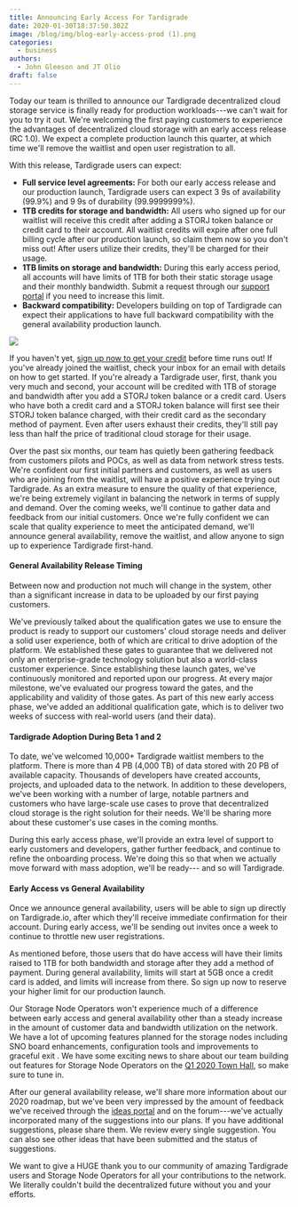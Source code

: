 ```yaml
---
title: Announcing Early Access For Tardigrade
date: 2020-01-30T18:37:50.302Z
image: /blog/img/blog-early-access-prod (1).png
categories:
  - business
authors:
  - John Gleeson and JT Olio
draft: false
---
```

Today our team is thrilled to announce our Tardigrade decentralized cloud storage service is finally ready for production workloads---we can't wait for you to try it out. We're welcoming the first paying customers to experience the advantages of decentralized cloud storage with an early access release (RC 1.0). We expect a complete production launch this quarter, at which time we'll remove the waitlist and open user registration to all.

With this release, Tardigrade users can expect:

* **Full service level agreements:** For both our early access release and our production launch, Tardigrade users can expect 3 9s of availability (99.9%) and 9 9s of durability (99.9999999%).  
* **1TB credits for storage and bandwidth:** All users who signed up for our waitlist will receive this credit after adding a STORJ token balance or credit card to their account. All waitlist credits will expire after one full billing cycle after our production launch, so claim them now so you don't miss out! After users utilize their credits, they'll be charged for their usage. 
* **1TB limits on storage and bandwidth:** During this early access period, all accounts will have limits of 1TB for both their static storage usage and their monthly bandwidth. Submit a request through our [support portal](https://support.tardigrade.io/hc/en-us/requests/new?ticket_form_id=360000683212?utm_source=blog&utm_medium=post&utm_campaign=early_access_blog) if you need to increase this limit.
* **Backward compatibility:** Developers building on top of Tardigrade can expect their applications to have full backward compatibility with the general availability production launch.

[<img src="/blog/img/storj-blog-btn-get_started_with_Tardigrade.png">](https://tardigrade.io/?utm_source=blog&utm_medium=post&utm_campaign=early_access_blog)

If you haven't yet, [sign up now to get your credit](https://tardigrade.io/?utm_source=blog&utm_medium=post&utm_campaign=early_access_blog) before time runs out! If you've already joined the waitlist, check your inbox for an email with details on how to get started. If you're already a Tardigrade user, first, thank you very much and second, your account will be credited with 1TB of storage and bandwidth after you add a STORJ token balance or a credit card. Users who have both a credit card and a STORJ token balance will first see their STORJ token balance charged, with their credit card as the secondary method of payment. Even after users exhaust their credits, they'll still pay less than half the price of traditional cloud storage for their usage.

Over the past six months, our team has quietly been gathering feedback from customers pilots and POCs, as well as data from network stress tests. We're confident our first initial partners and customers, as well as users who are joining from the waitlist, will have a positive experience trying out Tardigrade. As an extra measure to ensure the quality of that experience, we're being extremely vigilant in balancing the network in terms of supply and demand. Over the coming weeks, we'll continue to gather data and feedback from our initial customers. Once we're fully confident we can scale that quality experience to meet the anticipated demand, we'll announce general availability, remove the waitlist, and allow anyone to sign up to experience Tardigrade first-hand.

#### General Availability Release Timing

Between now and production not much will change in the system, other than a significant increase in data to be uploaded by our first paying customers.

We've previously talked about the qualification gates we use to ensure the product is ready to support our customers' cloud storage needs and deliver a solid user experience, both of which are critical to drive adoption of the platform. We established these gates to guarantee that we delivered not only an enterprise-grade technology solution but also a world-class customer experience. Since establishing these launch gates, we've continuously monitored and reported upon our progress. At every major milestone, we've evaluated our progress toward the gates, and the applicability and validity of those gates. As part of this new early access phase, we've added an additional qualification gate, which is to deliver two weeks of success with real-world users (and their data).

#### Tardigrade Adoption During Beta 1 and 2

To date, we've welcomed 10,000+ Tardigrade waitlist members to the platform. There is more than 4 PB (4,000 TB) of data stored with 20 PB of available capacity. Thousands of developers have created accounts, projects, and uploaded data to the network. In addition to these developers, we've been working with a number of large, notable partners and customers who have large-scale use cases to prove that decentralized cloud storage is the right solution for their needs. We'll be sharing more about these customer's use cases in the coming months.

During this early access phase, we'll provide an extra level of support to early customers and developers, gather further feedback, and continue to refine the onboarding process. We're doing this so that when we actually move forward with mass adoption, we'll be ready--- and so will Tardigrade.

#### Early Access vs General Availability

Once we announce general availability, users will be able to sign up directly on Tardigrade.io, after which they'll receive immediate confirmation for their account. During early access, we'll be sending out invites once a week to continue to throttle new user registrations.

As mentioned before, those users that do have access will have their limits raised to 1TB for both bandwidth and storage after they add a method of payment. During general availability, limits will start at 5GB once a credit card is added, and limits will increase from there. So sign up now to reserve your higher limit for our production launch.

Our Storage Node Operators won't experience much of a difference between early access and general availability other than a steady increase in the amount of customer data and bandwidth utilization on the network. We have a lot of upcoming features planned for the storage nodes including SNO board enhancements, configuration tools and improvements to graceful exit . We have some exciting news to share about our team building out features for Storage Node Operators on the [Q1 2020 Town Hall](https://zoom.us/webinar/register/WN_gJ0FJXGDQjK6aHzGzLA8jg), so make sure to tune in.

After our general availability release, we'll share more information about our 2020 roadmap, but we've been very impressed by the amount of feedback we've received through the [ideas portal](https://ideas.storj.io/?utm_source=blog&utm_medium=post&utm_campaign=early_access_blog) and on the forum---we've actually incorporated many of the suggestions into our plans. If you have additional suggestions, please share them. We review every single suggestion. You can also see other ideas that have been submitted and the status of suggestions.

We want to give a HUGE thank you to our community of amazing Tardigrade users and Storage Node Operators for all your contributions to the network. We literally couldn't build the decentralized future without you and your efforts.
